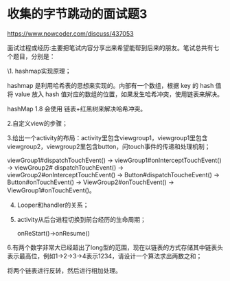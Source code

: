 # 收集的字节跳动的面试题3

https://www.nowcoder.com/discuss/437053



面试过程或经历:主要把笔试内容分享出来希望能帮到后来的朋友。笔试总共有七个题目，分别是： 

 \1. hashmap实现原理； 

hashmap 是利用哈希表的思想来实现的。内部有一个数组，根据 key 的 hash 值将 value 放入 hash 值对应的数组的位置，如果发生哈希冲突，使用链表来解决。

hashMap 1.8 会使用 链表+红黑树来解决哈希冲突。

 2.自定义view的步骤； 

 3.给出一个activity的布局：activity里包含viewgroup1，viewgroup1里包含viewgroup2，viewgroup2里包含button，问touch事件的传递和处理机制； 

viewGroup1#dispatchTouchEvent() -> viewGroup1#onInterceptTouchEvent() -> viewGroup2# dispatchTouchEvent() -> viewGroup2#onInterceptTouchEvent() -> Button#dispatchToucheEvent() -> Button#onTouchEvent() -> ViewGroup2#onTouchEvent() -> ViewGroup1#onTouchEvent()。



4. Looper和handler的关系； 

5. activity从后台进程切换到前台经历的生命周期； 

   onReStart()->onResume()

 6.有两个数字非常大已经超出了long型的范围，现在以链表的方式存储其中链表头表示最高位，例如1->2->3->4表示1234，请设计一个算法求出两数之和；

将两个链表进行反转，然后进行相加处理。

